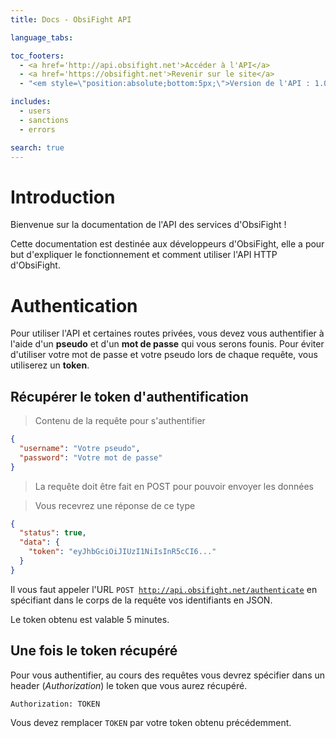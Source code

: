 ```yaml
---
title: Docs - ObsiFight API

language_tabs:

toc_footers:
  - <a href='http://api.obsifight.net'>Accéder à l'API</a>
  - <a href='https://obsifight.net'>Revenir sur le site</a>
  - "<em style=\"position:absolute;bottom:5px;\">Version de l'API : 1.0.0-alpha.1.0</em>"

includes:
  - users
  - sanctions
  - errors

search: true
---
```


# Introduction

Bienvenue sur la documentation de l'API des services d'ObsiFight !

Cette documentation est destinée aux développeurs d'ObsiFight, elle a pour but d'expliquer le fonctionnement et comment utiliser l'API HTTP d'ObsiFight.

# Authentication

Pour utiliser l'API et certaines routes privées, vous devez vous authentifier à l'aide d'un __pseudo__ et d'un __mot de passe__ qui vous serons founis.
Pour éviter d'utiliser votre mot de passe et votre pseudo lors de chaque requête, vous utiliserez un __token__.

## Récupérer le token d'authentification

> Contenu de la requête pour s'authentifier

```json
{
  "username": "Votre pseudo",
  "password": "Votre mot de passe"
}
```

> La requête doit être fait en POST pour pouvoir envoyer les données

> Vous recevrez une réponse de ce type

```json
{
  "status": true,
  "data": {
    "token": "eyJhbGciOiJIUzI1NiIsInR5cCI6..."
  }
}
```

Il vous faut appeler l'URL <code>POST http://api.obsifight.net/authenticate</code> en spécifiant dans le corps de la requête vos identifiants en JSON.

<aside class="notice">
Le token obtenu est valable 5 minutes.
</aside>

## Une fois le token récupéré

Pour vous authentifier, au cours des requêtes vous devrez spécifier dans un header (_Authorization_) le token que vous aurez récupéré.

`Authorization: TOKEN`

<aside class="notice">
Vous devez remplacer <code>TOKEN</code> par votre token obtenu précédemment.
</aside>
